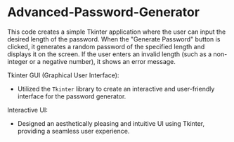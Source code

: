 # Advanced-Password-Generator

This code creates a simple Tkinter application where the user can input the desired length of the password. When the "Generate Password" button is clicked, it generates a random password of the specified length and displays it on the screen. If the user enters an invalid length (such as a non-integer or a negative number), it shows an error message.

Tkinter GUI (Graphical User Interface):
 - Utilized the `Tkinter` library to create an interactive and user-friendly interface for the password generator.

Interactive UI:
 - Designed an aesthetically pleasing and intuitive UI using Tkinter, providing a seamless user experience.
